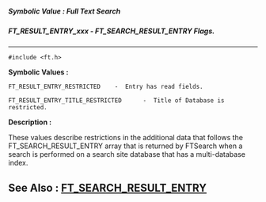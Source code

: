 ##### Symbolic Value : Full Text Search
##### FT_RESULT_ENTRY_xxx - FT_SEARCH_RESULT_ENTRY Flags.
---
```
#include <ft.h>
```

**Symbolic Values :**

	FT_RESULT_ENTRY_RESTRICTED	  -  Entry has read fields.

	FT_RESULT_ENTRY_TITLE_RESTRICTED	  -  Title of Database is restricted.


**Description :**

These values describe restrictions in the additional data that follows the FT_SEARCH_RESULT_ENTRY array that is returned by FTSearch when a search is performed on a search site database that has a multi-database index.


**See Also :**
[FT_SEARCH_RESULT_ENTRY](/domino-c-api-docs/reference/Data/FT_SEARCH_RESULT_ENTRY)
---
